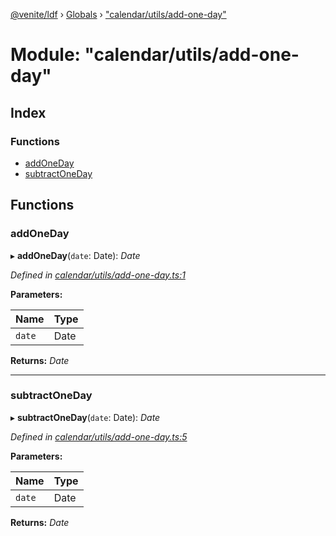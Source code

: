 [@venite/ldf](../README.md) › [Globals](../globals.md) › ["calendar/utils/add-one-day"](_calendar_utils_add_one_day_.md)

# Module: "calendar/utils/add-one-day"

## Index

### Functions

* [addOneDay](_calendar_utils_add_one_day_.md#addoneday)
* [subtractOneDay](_calendar_utils_add_one_day_.md#subtractoneday)

## Functions

###  addOneDay

▸ **addOneDay**(`date`: Date): *Date*

*Defined in [calendar/utils/add-one-day.ts:1](https://github.com/gbj/venite/blob/0a93b96/ldf/src/calendar/utils/add-one-day.ts#L1)*

**Parameters:**

Name | Type |
------ | ------ |
`date` | Date |

**Returns:** *Date*

___

###  subtractOneDay

▸ **subtractOneDay**(`date`: Date): *Date*

*Defined in [calendar/utils/add-one-day.ts:5](https://github.com/gbj/venite/blob/0a93b96/ldf/src/calendar/utils/add-one-day.ts#L5)*

**Parameters:**

Name | Type |
------ | ------ |
`date` | Date |

**Returns:** *Date*
